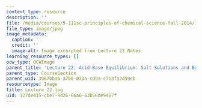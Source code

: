 ```yaml
---
content_type: resource
description: ''
file: /media/courses/5-111sc-principles-of-chemical-science-fall-2014/127de415cbe79d2666a663b56de9407f_Lecture_22.jpg
file_type: image/jpeg
image_metadata:
  caption: ''
  credit: ''
  image-alt: Image excerpted from Lecture 22 Notes
learning_resource_types: []
ocw_type: OCWImage
parent_title: 'Lecture 22: Acid-Base Equilibrium: Salt Solutions and Buffers'
parent_type: CourseSection
parent_uid: 3967bba5-a7b0-073a-cd9a-c713fa2d59eb
resourcetype: Image
title: Lecture_22.jpg
uid: 127de415-cbe7-9d26-66a6-63b56de9407f
---
```

